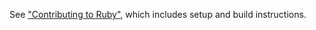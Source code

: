See ["Contributing to Ruby"](contributing/contributing.md),
which includes setup and build instructions.

